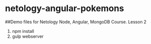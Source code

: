 # netology-angular-pokemons
##Demo files for Netology Node, Angular, MongoDB Course. Lesson 2

1. npm install
2. gulp webserver
